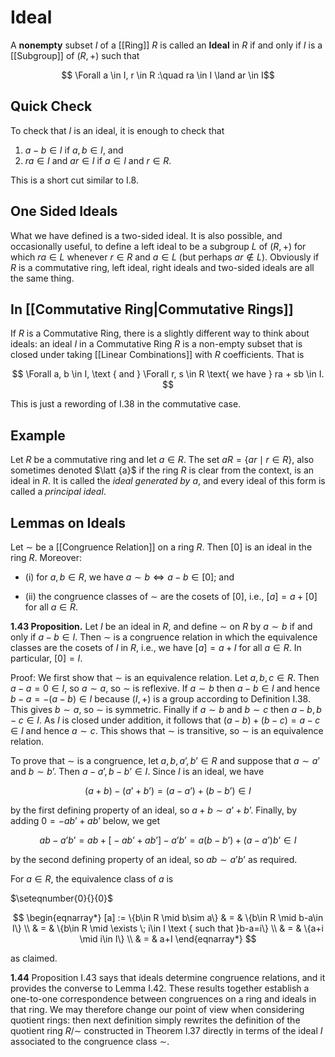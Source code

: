 # Ideal

A **nonempty** subset $I$ of a [[Ring]] $R$ is called an **Ideal** in $R$ if and only if $I$ is a [[Subgroup]] of $(R, +)$ such that 

$$ \Forall a \in I, r \in R :\quad ra \in I \land ar \in I$$

## Quick Check

To check that $I$ is an ideal, it is enough to check that

1. $a - b\in I$ if $a, b \in I$, and
2. $ra \in I$ and $ar\in I$ if $a\in I$ and $r\in R$.
    
This is a short cut similar to I.8.

## One Sided Ideals

What we have defined is a two-sided ideal. It is also possible, and occasionally useful, to define a left ideal to be a subgroup $L$ of $(R, +)$ for which $ra \in L$ whenever $r\in R$ and $a\in L$ (but perhaps $ar \notin L$). Obviously if $R$ is a commutative ring, left ideal, right ideals and two-sided ideals are all the same thing.

## In [[Commutative Ring|Commutative Rings]]

If $R$ is a Commutative Ring, there is a slightly different way to think about ideals: an ideal $I$ in a Commutative Ring $R$ is a non-empty subset that is closed under taking [[Linear Combinations]] with $R$ coefficients. That is

$$
\Forall a, b \in I,
\text { and }
\Forall r, s \in R
\text{ we have }
ra + sb
\in I.
$$

This is just a rewording of I.38 in the commutative case.

## Example

Let $R$ be a commutative ring and let $a\in R$. The set $aR=\{ar \mid r\in R\}$, also sometimes denoted $\latt {a}$ if the ring $R$ is clear from the context, is an ideal in $R$. It is called the _ideal generated by_ $a$, and every ideal of this form is called a _principal ideal_.

## Lemmas on Ideals

Let $\sim$ be a [[Congruence Relation]] on a ring $R$. Then $[0]$ is an ideal in the ring $R$. Moreover:

*   (i) for $a, b\in R$, we have $a\sim b \iff a-b\in [0]$; and
    
*   (ii) the congruence classes of $\sim$ are the cosets of $[0]$, i.e., $[a]=a+[0]$ for all $a\in R$.
    

**1.43 Proposition.** Let $I$ be an ideal in $R$, and define $\sim$ on $R$ by $a\sim b$ if and only if $a-b\in I$. Then $\sim$ is a congruence relation in which the equivalence classes are the cosets of $I$ in $R$, i.e., we have $[a]=a+I$ for all $a\in R$. In particular, $[0]=I$.

Proof: We first show that $\sim$ is an equivalence relation. Let $a,\, b,\, c\in R$. Then $a-a = 0 \in I$, so $a\sim a$, so $\sim$ is reflexive. If $a\sim b$ then $a-b\in I$ and hence $b-a= -(a-b)\in I$ because $(I,+)$ is a group according to Definition I.38. This gives $b\sim a$, so $\sim$ is symmetric. Finally if $a\sim b$ and $b\sim c$ then $a-b,b-c\in I$. As $I$ is closed under addition, it follows that $(a-b)+(b-c)=a-c\in I$ and hence $a\sim c$. This shows that $\sim$ is transitive, so $\sim$ is an equivalence relation.

To prove that $\sim$ is a congruence, let $a, b, a’, b’\in R$ and suppose that $a\sim a’$ and $b\sim b’$. Then $a-a’,b-b’\in I$. Since $I$ is an ideal, we have

$$ (a+b)-(a’+b’)=(a-a’)+(b-b’)\in I $$

by the first defining property of an ideal, so $a+b\sim a’+b’$. Finally, by adding $0 = -ab’+ab’$ below, we get

$$ ab-a’b’=ab+\big [-ab’+ab’\big ]-a’b’=a(b-b’)+(a-a’)b’\in I $$

by the second defining property of an ideal, so $ab\sim a’b’$ as required.

For $a\in R$, the equivalence class of $a$ is

$\seteqnumber{0}{}{0}$

$$ \begin{eqnarray*} [a] := \{b\in R \mid b\sim a\} & = & \{b\in R \mid b-a\in I\} \\ & = & \{b\in R \mid \exists \; i\in I \text { such that }b-a=i\} \\ & = & \{a+i \mid i\in I\} \\ & = & a+I \end{eqnarray*} $$

as claimed.

**1.44** Proposition I.43 says that ideals determine congruence relations, and it provides the converse to Lemma I.42. These results together establish a one-to-one correspondence between congruences on a ring and ideals in that ring. We may therefore change our point of view when considering quotient rings: then next definition simply rewrites the definition of the quotient ring $R/{\sim }$ constructed in Theorem I.37 directly in terms of the ideal $I$ associated to the congruence class $\sim$.
